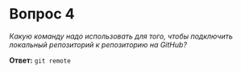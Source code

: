 # Вопрос 4

*Какую команду надо использовать для того, чтобы подключить локальный репозиторий к репозиторию на GitHub?*


**Ответ:** `git remote`



